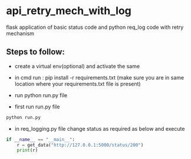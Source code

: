 # api_retry_mech_with_log
flask application of basic status code and python req_log code with retry mechanism

## Steps to follow:
* create a virtual env(optional) and activate the same

* in cmd run : pip install -r requirements.txt (make sure you are in same location where your requirements.txt file is present)
* run python run.py file
* first run run.py file
```python
python run.py
```
* in req_logging.py file change status as required as below and execute
```python
if __name__ == "__main__":
    r = get_data("http://127.0.0.1:5000/status/200")
    print(r)
```
